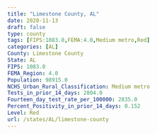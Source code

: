 ```yaml
---
title: "Limestone County, AL"
date: 2020-11-13
draft: false
type: county
tags: [FIPS:1083.0,FEMA:4.0,Medium metro,Red]
categories: [AL]
County: Limestone County
State: AL
FIPS: 1083.0
FEMA_Region: 4.0
Population: 98915.0
NCHS_Urban_Rural_Classification: Medium metro
Tests_in_prior_14_days: 2804.0
Fourteen_day_test_rate_per_100000: 2835.0
Percent_Positivity_in_prior_14_days: 0.152
Level: Red
url: /states/AL/limestone-county
---
```




